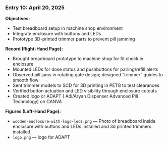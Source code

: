 ### Entry 10: April 20, 2025

**Objectives:**
- Test breadboard setup in machine shop environment  
- Integrate enclosure with buttons and LEDs  
- Prototype 3D-printed trimmer parts to prevent pill jamming  

**Record (Right-Hand Page):**
- Brought breadboard prototype to machine shop for fit check in enclosure  
- Mounted LEDs for dose status and pushbuttons for pairing/refill alerts  
- Observed pill jams in rotating gate design; designed “trimmer” guides to smooth flow  
- Sent trimmer models to SCD for 3D printing in PETG to test clearances  
- Verified button actuation and LED visibility through enclosure cutouts  
- Created logo or ADAPT ( Adi/Aryan Dispenser Advanced Pill Technology) on CANVA

**Figures (Left-Hand Page):**
- `wooden-enclosure-with-logo-leds.png` — Photo of breadboard inside enclosure with buttons and LEDs installed and 3d printed trimmers installed  
- `logo.png` — logo for ADAPT  

